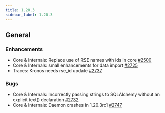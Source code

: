 ```yaml
---
title: 1.20.3
sidebar_label: 1.20.3
---
```


## General

### Enhancements

- Core & Internals: Replace use of RSE names with ids in core [#2500](https://github.com/rucio/rucio/issues/2500)
- Core & Internals: small enhancements for data import [#2725](https://github.com/rucio/rucio/issues/2725)
- Traces: Kronos needs rse_id update [#2737](https://github.com/rucio/rucio/issues/2737)

### Bugs

- Core & Internals: Incorrectly passing strings to SQLAlchemy without an explicit text() declaration [#2732](https://github.com/rucio/rucio/issues/2732)
- Core & Internals: Daemon crashes in 1.20.3rc1 [#2747](https://github.com/rucio/rucio/issues/2747)
